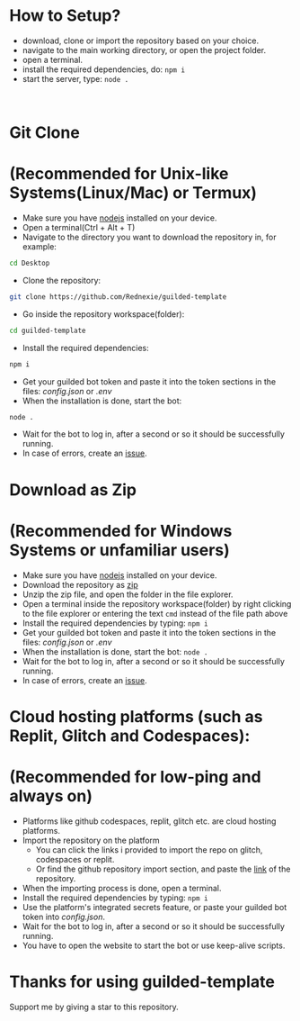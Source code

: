 # How to Setup?
- download, clone or import the repository based on your choice.
- navigate to the main working directory, or open the project folder.
- open a terminal.
- install the required dependencies, do: `npm i`
- start the server, type: `node .`

<br>



# Git Clone 
# (Recommended for Unix-like Systems(Linux/Mac) or Termux)
- Make sure you have [nodejs](https://nodejs.org) installed on your device.
- Open a terminal(Ctrl + Alt + T)
- Navigate to the directory you want to download the repository in, for example:
```sh
cd Desktop
```
- Clone the repository:
```sh
git clone https://github.com/Rednexie/guilded-template
```
- Go inside the repository workspace(folder):
```sh
cd guilded-template
```
- Install the required dependencies:
```sh
npm i
```
- Get your guilded bot token and paste it into the token sections in the files: *config.json* or *.env* 
- When the installation is done, start the bot:
```sh
node .
```
- Wait for the bot to log in, after a second or so it should be successfully running.
- In case of errors, create an [issue](https://github.com/Rednexie/guilded-template/issues).
# Download as Zip 
# (Recommended for Windows Systems or unfamiliar users)
- Make sure you have [nodejs](https://nodejs.org) installed on your device.
- Download the repository as [zip](https://github.com/Rednexie/guilded-template/archive/refs/heads/main.zip)
- Unzip the zip file, and open the folder in the file explorer.
- Open a terminal inside the repository workspace(folder) by right clicking to the file explorer or entering the text `cmd` instead of the file path above
- Install the required dependencies by typing: `npm i`
- Get your guilded bot token and paste it into the token sections in the files: *config.json* or *.env*
- When the installation is done, start the bot: `node .`
- Wait for the bot to log in, after a second or so it should be successfully running.
- In case of errors, create an [issue](https://github.com/Rednexie/guilded-template/issues).
# Cloud hosting platforms (such as Replit, Glitch and Codespaces):
# (Recommended for low-ping and always on)
- Platforms like github codespaces, replit, glitch etc. are cloud hosting platforms.
- Import the repository on the platform
   - You can click the links i provided to import the repo on glitch, codespaces or replit.
   - Or find the github repository import section, and paste the [link](https://github.com/Rednexie/guilded-template) of the repository.
- When the importing process is done, open a terminal.
- Install the required dependencies by typing: `npm i`
- Use the platform's integrated secrets feature, or paste your guilded bot token into *config.json*.
- Wait for the bot to log in, after a second or so it should be successfully running.
- You have to open the website to start the bot or use keep-alive scripts.
# Thanks for using guilded-template
Support me by giving a star to this repository.
